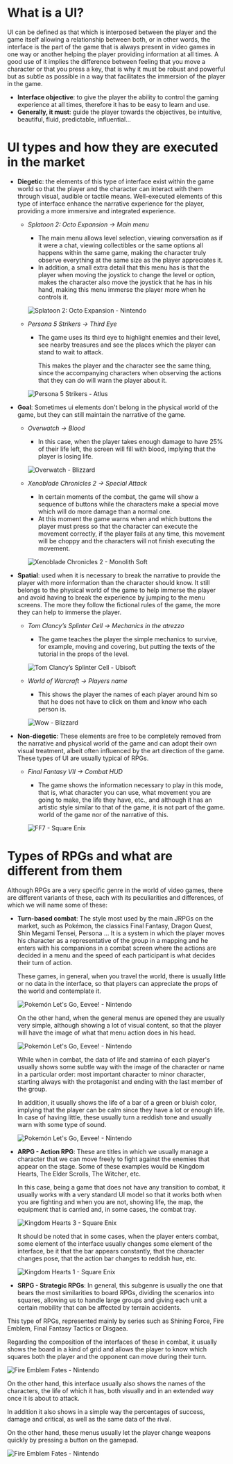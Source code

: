 # What is a UI?

UI can be defined as that which is interposed between the player and the game itself allowing a relationship between both, or in other words, the interface is the part of the game that is always present in video games in one way or another helping the player providing information at all times.
A good use of it implies the difference between feeling that you move a character or that you press a key, that is why it must be robust and powerful but as subtle as possible in a way that facilitates the immersion of the player in the game.

 + **Interface objective**: to give the player the ability to control the gaming experience at all times, therefore it has to be easy to learn and use.
 + **Generally, it must**: guide the player towards the objectives, be intuitive, beautiful, fluid, predictable, influential...
 
# UI types and how they are executed in the market

+ **Diegetic**: the elements of this type of interface exist within the game world so that the player and the character can interact with them through visual, audible or tactile means.
Well-executed elements of this type of interface enhance the narrative experience for the player, providing a more immersive and integrated experience.

  + *Splatoon 2: Octo Expansion -> Main menu*
    + The main menu allows level selection, viewing conversation as if it were a chat, viewing collectibles or the same options all happens within the same game, making the character truly observe everything at the same size as the player appreciates it. 
    + In addition, a small extra detail that this menu has is that the player when moving the joystick to change the level or option, makes the character also move the joystick that he has in his hand, making this menu immerse the player more when he controls it.
    
    ![Splatoon 2: Octo Expansion - Nintendo](https://github.com/alexgesti/RPGUIMenus/blob/main/docs/images/splatoon2octoexpansionmenu.png)
    
  + *Persona 5 Strikers -> Third Eye*
    + The game uses its third eye to highlight enemies and their level, see nearby treasures and see the places which the player can stand to wait to attack.
    
      This makes the player and the character see the same thing, since the accompanying characters when observing the actions that they can do will warn the player about it.
      
    ![Persona 5 Strikers - Atlus](https://github.com/alexgesti/RPGUIMenus/blob/main/docs/images/persona5strikersthirdeye.png)

+ **Goal**: Sometimes ui elements don't belong in the physical world of the game, but they can still maintain the narrative of the game.
  
  + *Overwatch -> Blood*
    + In this case, when the player takes enough damage to have 25% of their life left, the screen will fill with blood, implying that the player is losing life.
      
    ![Overwatch - Blizzard](https://github.com/alexgesti/RPGUIMenus/blob/main/docs/images/overwatchlowhealth.png)
     
  + *Xenoblade Chronicles 2 -> Special Attack*
    + In certain moments of the combat, the game will show a sequence of buttons while the characters make a special move which will do more damage than a normal one.
    + At this moment the game warns when and which buttons the player must press so that the character can execute the movement correctly, if the player fails at any time, this movement will be choppy and the characters will not finish executing the movement.
      
    ![Xenoblade Chronicles 2 - Monolith Soft](https://github.com/alexgesti/RPGUIMenus/blob/main/docs/images/xenobladechronicles2specialattack.png)
    
+ **Spatial**: used when it is necessary to break the narrative to provide the player with more information than the character should know. It still belongs to the physical world of the game to help immerse the player and avoid having to break the experience by jumping to the menu screens. The more they follow the fictional rules of the game, the more they can help to immerse the player.

  + *Tom Clancy’s Splinter Cell -> Mechanics in the atrezzo*
    + The game teaches the player the simple mechanics to survive, for example, moving and covering, but putting the texts of the tutorial in the props of the level.
      
    ![Tom Clancy’s Splinter Cell - Ubisoft](https://github.com/alexgesti/RPGUIMenus/blob/main/docs/images/tomclancyssplintercellspecialtutorial.png)
    
  + *World of Warcraft -> Players name*
    + This shows the player the names of each player around him so that he does not have to click on them and know who each person is.
      
    ![Wow - Blizzard](https://github.com/alexgesti/RPGUIMenus/blob/main/docs/images/wownames.png)

+ **Non-diegetic**: These elements are free to be completely removed from the narrative and physical world of the game and can adopt their own visual treatment, albeit often influenced by the art direction of the game.
  These types of UI are usually typical of RPGs.

  + *Final Fantasy VII -> Combat HUD*
    + The game shows the information necessary to play in this mode, that is, what character you can use, what movement you are going to make, the life they have, etc., and although it has an artistic style similar to that of the game, it is not part of the game. world of the game nor of the narrative of this.
      
    ![FF7 - Square Enix](https://github.com/alexgesti/RPGUIMenus/blob/main/docs/images/ff7combat.png)
    
# Types of RPGs and what are different from them

Although RPGs are a very specific genre in the world of video games, there are different variants of these, each with its peculiarities and differences, of which we will name some of these:

+ **Turn-based combat**: The style most used by the main JRPGs on the market, such as Pokémon, the classics Final Fantasy, Dragon Quest, Shin Megami Tensei, Persona ... It is a system in which the player moves his character as a representative of the group in a mapping and he enters with his companions in a combat screen where the actions are decided in a menu and the speed of each participant is what decides their turn of action.

  These games, in general, when you travel the world, there is usually little or no data in the interface, so that players can appreciate the props of the world and contemplate it.
  
  ![Pokemón Let's Go, Eevee! - Nintendo](https://github.com/alexgesti/RPGUIMenus/blob/main/docs/images/pokemoneeveeforest.png)
  
  On the other hand, when the general menus are opened they are usually very simple, although showing a lot of visual content, so that the player will have the image of what that menu action does in his head.
  
  ![Pokemón Let's Go, Eevee! - Nintendo](https://github.com/alexgesti/RPGUIMenus/blob/main/docs/images/pokemoneeveemenu.png)
  
  While when in combat, the data of life and stamina of each player's usually shows some subtle way with the image of the character or name in a particular order: most important character to minor character, starting always with the protagonist and ending with the last member of the group.
  
  In addition, it usually shows the life of a bar of a green or bluish color, implying that the player can be calm since they have a lot or enough life. In case of having little, these usually turn a reddish tone and usually warn with some type of sound.
  
  ![Pokemón Let's Go, Eevee! - Nintendo](https://github.com/alexgesti/RPGUIMenus/blob/main/docs/images/pokemoneeveecombat.png)
  
+ **ARPG - Action RPG**: These are titles in which we usually manage a character that we can move freely to fight against the enemies that appear on the stage. Some of these examples would be Kingdom Hearts, The Elder Scrolls, The Witcher, etc.

  In this case, being a game that does not have any transition to combat, it usually works with a very standard UI model so that it works both when you are fighting and when you are not, showing life, the map, the equipment that is carried and, in some cases, the combat tray.
  
  ![Kingdom Hearts 3 - Square Enix](https://github.com/alexgesti/RPGUIMenus/blob/main/docs/images/kh3toystory.png)
  
  It should be noted that in some cases, when the player enters combat, some element of the interface usually changes some element of the interface, be it that the bar appears constantly, that the character changes pose, that the action bar changes to reddish hue, etc.
  
  ![Kingdom Hearts 1 - Square Enix](https://github.com/alexgesti/RPGUIMenus/blob/main/docs/images/kh1menubattle.png)

+ **SRPG - Strategic RPGs**: In general, this subgenre is usually the one that bears the most similarities to board RPGs, dividing the scenarios into squares, allowing us to handle large groups and giving each unit a certain mobility that can be affected by terrain accidents.

This type of RPGs, represented mainly by series such as Shining Force, Fire Emblem, Final Fantasy Tactics or Disgaea.

Regarding the composition of the interfaces of these in combat, it usually shows the board in a kind of grid and allows the player to know which squares both the player and the opponent can move during their turn.

![Fire Emblem Fates - Nintendo](https://github.com/alexgesti/RPGUIMenus/blob/main/docs/images/fefatesmap.png)

On the other hand, this interface usually also shows the names of the characters, the life of which it has, both visually and in an extended way once it is about to attack.

In addition it also shows in a simple way the percentages of success, damage and critical, as well as the same data of the rival.

On the other hand, these menus usually let the player change weapons quickly by pressing a button on the gamepad.

![Fire Emblem Fates - Nintendo](https://github.com/alexgesti/RPGUIMenus/blob/main/docs/images/fefatesbeforebattle.png)

